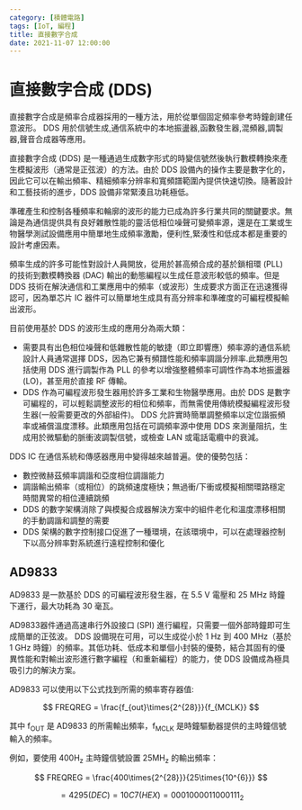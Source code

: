 ```yaml
---
category: [積體電路]
tags: [IoT, 編程]
title: 直接數字合成
date: 2021-11-07 12:00:00
---
```


# 直接數字合成 (DDS) 

直接數字合成是頻率合成器採用的一種方法，用於從單個固定頻率參考時鐘創建任意波形。 DDS 用於信號生成,通信系統中的本地振盪器,函數發生器,混頻器,調製器,聲音合成器等應用。 

直接數字合成 (DDS) 是一種通過生成數字形式的時變信號然後執行數模轉換來產生模擬波形（通常是正弦波）的方法。由於 DDS 設備內的操作主要是數字化的，因此它可以在輸出頻率、精細頻率分辨率和寬頻譜範圍內提供快速切換。隨著設計和工藝技術的進步，DDS 設備非常緊湊且功耗極低。

準確產生和控制各種頻率和輪廓的波形的能力已成為許多行業共同的關鍵要求。無論是為通信提供具有良好雜散性能的靈活低相位噪聲可變頻率源，還是在工業或生物醫學測試設備應用中簡單地生成頻率激勵，便利性,緊湊性和低成本都是重要的設計考慮因素。

頻率生成的許多可能性對設計人員開放，從用於甚高頻合成的基於鎖相環 (PLL) 的技術到數模轉換器 (DAC) 輸出的動態編程以生成任意波形較低的頻率。但是 DDS 技術在解決通信和工業應用中的頻率（或波形）生成要求方面正在迅速獲得認可，因為單芯片 IC 器件可以簡單地生成具有高分辨率和準確度的可編程模擬輸出波形。

目前使用基於 DDS 的波形生成的應用分為兩大類：
 
 - 需要具有出色相位噪聲和低雜散性能的敏捷（即立即響應）頻率源的通信系統設計人員通常選擇 DDS，因為它兼有頻譜性能和頻率調諧分辨率.此類應用包括使用 DDS 進行調製作為 PLL 的參考以增強整體頻率可調性作為本地振盪器 (LO)，甚至用於直接 RF 傳輸。
 - DDS 作為可編程波形發生器用於許多工業和生物醫學應用。由於 DDS 是數字可編程的，可以輕鬆調整波形的相位和頻率，而無需使用傳統模擬編程波形發生器(一般需要更改的外部組件)。 DDS 允許實時簡單調整頻率以定位諧振頻率或補償溫度漂移。此類應用包括在可調頻率源中使用 DDS 來測量阻抗，生成用於微驅動的脈衝波調製信號，或檢查 LAN 或電話電纜中的衰減。


DDS IC 在通信系統和傳感器應用中變得越來越普遍。使的優勢包括：

 - 數控微赫茲頻率調諧和亞度相位調諧能力
 - 調諧輸出頻率（或相位）的跳頻速度極快；無過衝/下衝或模擬相關環路穩定時間異常的相位連續跳頻
 - DDS 的數字架構消除了與模擬合成器解決方案中的組件老化和溫度漂移相關的手動調諧和調整的需要
 - DDS 架構的數字控制接口促進了一種環境，在該環境中，可以在處理器控制下以高分辨率對系統進行遠程控制和優化

## AD9833

AD9833 是一款基於 DDS 的可編程波形發生器，在 5.5 V 電壓和 25 MHz 時鐘下運行，最大功耗為 30 毫瓦。

AD9833器件通過高速串行外設接口 (SPI) 進行編程，只需要一個外部時鐘即可生成簡單的正弦波。 DDS 設備現在可用，可以生成從小於 1 Hz 到 400 MHz（基於 1 GHz 時鐘）的頻率。其低功耗、低成本和單個小封裝的優勢，結合其固有的優異性能和對輸出波形進行數字編程（和重新編程）的能力，使 DDS 設備成為極具吸引力的解決方案。


AD9833 可以使用以下公式找到所需的頻率寄存器值:

$$ FREQREG = \frac{f_{out}\times{2^{28}}}{f_{MCLK}} $$

其中 f<sub>OUT</sub> 是 AD9833 的所需輸出頻率，f<sub>MCLK</sub> 是時鐘驅動器提供的主時鐘信號輸入的頻率。

例如，要使用 400H<sub>z</sub> 主時鐘信號設置 25MH<sub>z</sub> 的輸出頻率：

$$ FREQREG = \frac{400\times{2^{28}}}{25\times{10^{6}}} $$

$$ = 4295 (DEC) = 10C7 (HEX) = 0001000011000111_{2} $$